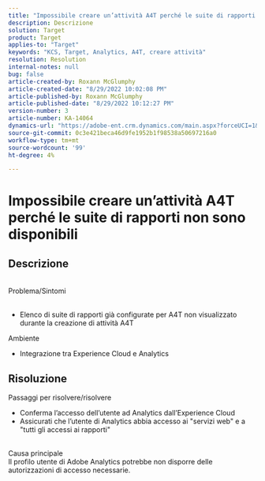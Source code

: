 ```yaml
---
title: "Impossibile creare un’attività A4T perché le suite di rapporti non sono disponibili"
description: Descrizione
solution: Target
product: Target
applies-to: "Target"
keywords: "KCS, Target, Analytics, A4T, creare attività"
resolution: Resolution
internal-notes: null
bug: false
article-created-by: Roxann McGlumphy
article-created-date: "8/29/2022 10:02:08 PM"
article-published-by: Roxann McGlumphy
article-published-date: "8/29/2022 10:12:27 PM"
version-number: 3
article-number: KA-14064
dynamics-url: "https://adobe-ent.crm.dynamics.com/main.aspx?forceUCI=1&pagetype=entityrecord&etn=knowledgearticle&id=fc0a3834-e627-ed11-9db1-002248086d3d"
source-git-commit: 0c3e421beca46d9fe1952b1f98538a50697216a0
workflow-type: tm+mt
source-wordcount: '99'
ht-degree: 4%

---
```


# Impossibile creare un’attività A4T perché le suite di rapporti non sono disponibili

## Descrizione

<br>Problema/Sintomi<br><br>
- Elenco di suite di rapporti già configurate per A4T non visualizzato durante la creazione di attività A4T



Ambiente
- Integrazione tra Experience Cloud e Analytics



## Risoluzione

Passaggi per risolvere/risolvere
- Conferma l’accesso dell’utente ad Analytics dall’Experience Cloud
- Assicurati che l’utente di Analytics abbia accesso ai &quot;servizi web&quot; e a &quot;tutti gli accessi ai rapporti&quot;

<br>Causa principale<br>
Il profilo utente di Adobe Analytics potrebbe non disporre delle autorizzazioni di accesso necessarie.






